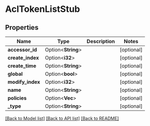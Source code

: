 # AclTokenListStub

## Properties

Name | Type | Description | Notes
------------ | ------------- | ------------- | -------------
**accessor_id** | Option<**String**> |  | [optional]
**create_index** | Option<**i32**> |  | [optional]
**create_time** | Option<**String**> |  | [optional]
**global** | Option<**bool**> |  | [optional]
**modify_index** | Option<**i32**> |  | [optional]
**name** | Option<**String**> |  | [optional]
**policies** | Option<**Vec<String>**> |  | [optional]
**_type** | Option<**String**> |  | [optional]

[[Back to Model list]](../README.md#documentation-for-models) [[Back to API list]](../README.md#documentation-for-api-endpoints) [[Back to README]](../README.md)



